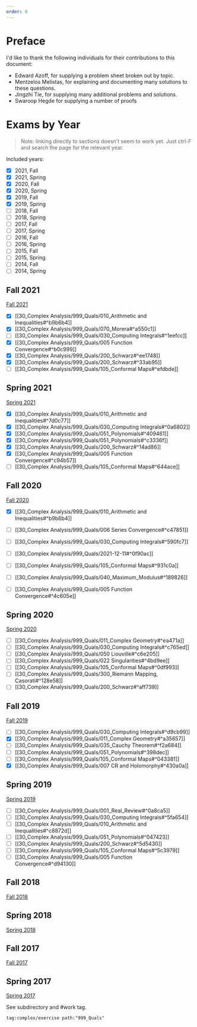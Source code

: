 ```yaml
---
order: 0
---
```


# Preface

I'd like to thank the following individuals for their contributions to this document:

- Edward Azoff, for supplying a problem sheet broken out by topic.
- Mentzelos Melistas, for explaining and documenting many solutions to these questions.
- Jingzhi Tie, for supplying many additional problems and solutions.
- Swaroop Hegde for supplying a number of proofs


# Exams by Year

> Note: linking directly to sections doesn't seem to work yet. Just ctrl-F and search the page for the relevant year.

Included years:

- [x] 2021, Fall
- [x] 2021, Spring
- [x] 2020, Fall
- [x] 2020, Spring
- [x] 2019, Fall
- [x] 2019, Spring
- [ ] 2018, Fall
- [ ] 2018, Spring
- [ ] 2017, Fall
- [ ] 2017, Spring
- [ ] 2016, Fall
- [ ] 2016, Spring
- [ ] 2015, Fall
- [ ] 2015, Spring
- [ ] 2014, Fall
- [ ] 2014, Spring

## Fall 2021

[Fall 2021](https://www.math.uga.edu/sites/default/files/inline-files/Complex_Qual_Fall2021.pdf)

- [x] [[30_Complex Analysis/999_Quals/010_Arithmetic and Inequalities#^b9b6b4]]
- [x] [[30_Complex Analysis/999_Quals/070_Morera#^a550c1]]
- [ ] [[30_Complex Analysis/999_Quals/030_Computing Integrals#^1eefcc]]
- [x] [[30_Complex Analysis/999_Quals/005 Function Convergence#^b0c999]]
- [x] [[30_Complex Analysis/999_Quals/200_Schwarz#^ee1748]]
- [x] [[30_Complex Analysis/999_Quals/200_Schwarz#^33ab95]]
- [ ] [[30_Complex Analysis/999_Quals/105_Conformal Maps#^efdbde]]

## Spring 2021

[Spring 2021](https://www.math.uga.edu/sites/default/files/inline-files/ComplexQual_Spring2020.pdf)

- [x] [[30_Complex Analysis/999_Quals/010_Arithmetic and Inequalities#^7d0c77]]
- [x] [[30_Complex Analysis/999_Quals/030_Computing Integrals#^0a6802]]
- [x] [[30_Complex Analysis/999_Quals/051_Polynomials#^409461]]
- [x] [[30_Complex Analysis/999_Quals/051_Polynomials#^c3336f]]
- [x] [[30_Complex Analysis/999_Quals/200_Schwarz#^14ad86]]
- [x] [[30_Complex Analysis/999_Quals/005 Function Convergence#^c94b57]]
- [ ] [[30_Complex Analysis/999_Quals/105_Conformal Maps#^644ace]]

## Fall 2020

[Fall 2020](https://www.math.uga.edu/sites/default/files/inline-files/Complex_Qual_Fall2020.pdf)

- [x] [[30_Complex Analysis/999_Quals/010_Arithmetic and Inequalities#^b9b6b4]]
- [ ] [[30_Complex Analysis/999_Quals/006 Series Convergence#^c47851]]
- [ ] [[30_Complex Analysis/999_Quals/030_Computing Integrals#^590fc7]]
- [ ] [[30_Complex Analysis/999_Quals/2021-12-11#^0f90ac]]
- [ ] [[30_Complex Analysis/999_Quals/105_Conformal Maps#^931c0a]]
- [ ] [[30_Complex Analysis/999_Quals/040_Maximum_Modulus#^189826]]
- [ ] [[30_Complex Analysis/999_Quals/005 Function Convergence#^4c605e]]


## Spring 2020

[Spring 2020](https://www.math.uga.edu/sites/default/files/inline-files/ComplexQual_Spring2020.pdf)

- [ ] [[30_Complex Analysis/999_Quals/011_Complex Geometry#^ea471a]]
- [ ] [[30_Complex Analysis/999_Quals/030_Computing Integrals#^c765ed]]
- [ ] [[30_Complex Analysis/999_Quals/050 Liouville#^c6e205]]
- [ ] [[30_Complex Analysis/999_Quals/022 Singularities#^4bd9ee]]
- [ ] [[30_Complex Analysis/999_Quals/105_Conformal Maps#^0df993]]
- [ ] [[30_Complex Analysis/999_Quals/300_Riemann Mapping, Casorati#^128e58]]
- [ ] [[30_Complex Analysis/999_Quals/200_Schwarz#^aff739]]

## Fall 2019

[Fall 2019](https://www.math.uga.edu/sites/default/files/ComplexQual_Fall2019.pdf)

- [ ] [[30_Complex Analysis/999_Quals/030_Computing Integrals#^d9cb99]]
- [x] [[30_Complex Analysis/999_Quals/011_Complex Geometry#^a35657]]
- [ ] [[30_Complex Analysis/999_Quals/035_Cauchy Theorem#^f2a684]]
- [ ] [[30_Complex Analysis/999_Quals/051_Polynomials#^398dec]]
- [ ] [[30_Complex Analysis/999_Quals/105_Conformal Maps#^043381]]
- [x] [[30_Complex Analysis/999_Quals/007 CR and Holomorphy#^430a0a]]

## Spring 2019

[Spring 2019](https://www.math.uga.edu/sites/default/files/ComplexQual_Sp19.pdf)

- [ ] [[30_Complex Analysis/999_Quals/001_Real_Review#^0a8ca5]]
- [ ] [[30_Complex Analysis/999_Quals/030_Computing Integrals#^5fa654]]
- [ ] [[30_Complex Analysis/999_Quals/010_Arithmetic and Inequalities#^c8872d]]
- [ ] [[30_Complex Analysis/999_Quals/051_Polynomials#^047423]]
- [ ] [[30_Complex Analysis/999_Quals/200_Schwarz#^5d5430]]
- [ ] [[30_Complex Analysis/999_Quals/105_Conformal Maps#^5c3979]]
- [ ] [[30_Complex Analysis/999_Quals/005 Function Convergence#^d94130]]

## Fall 2018

[Fall 2018](https://www.math.uga.edu/sites/default/files/inline-files/Complex%20Fall%202018pdf.pdf)

## Spring 2018

[Spring 2018](https://www.math.uga.edu/sites/default/files/inline-files/ComplexQual_Spring18.pdf)

## Fall 2017

[Fall 2017](https://www.math.uga.edu/sites/default/files/ComplexAnaQual2017.pdf)

## Spring 2017

[Spring 2017](https://www.math.uga.edu/sites/default/files/ComplexAnalysis_Spring2017.pdf)


See subdirectory and #work tag.
  
```query
tag:complex/exercise path:"999_Quals"
```

